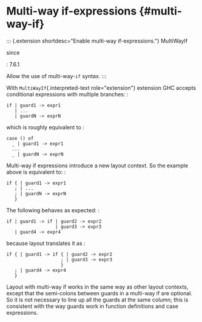 Multi-way if-expressions {#multi-way-if}
========================

::: {.extension shortdesc="Enable multi-way if-expressions."}
MultiWayIf

since

:   7.6.1

Allow the use of multi-way-`if` syntax.
:::

With `MultiWayIf`{.interpreted-text role="extension"} extension GHC
accepts conditional expressions with multiple branches: :

    if | guard1 -> expr1
       | ...
       | guardN -> exprN

which is roughly equivalent to :

    case () of
      _ | guard1 -> expr1
      ...
      _ | guardN -> exprN

Multi-way if expressions introduce a new layout context. So the example
above is equivalent to: :

    if { | guard1 -> expr1
       ; | ...
       ; | guardN -> exprN
       }

The following behaves as expected: :

    if | guard1 -> if | guard2 -> expr2
                      | guard3 -> expr3
       | guard4 -> expr4

because layout translates it as :

    if { | guard1 -> if { | guard2 -> expr2
                        ; | guard3 -> expr3
                        }
       ; | guard4 -> expr4
       }

Layout with multi-way if works in the same way as other layout contexts,
except that the semi-colons between guards in a multi-way if are
optional. So it is not necessary to line up all the guards at the same
column; this is consistent with the way guards work in function
definitions and case expressions.
